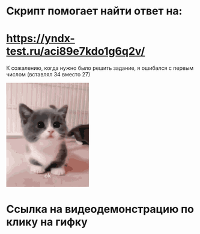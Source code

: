 # Скрипт помогает найти ответ на: 
# https://yndx-test.ru/aci89e7kdo1g6q2v/

К сожалению, когда нужно было решить задание, я ошибался с первым числом (вставлял 34 вместо 27)


[![Promo video](ok-cat.gif)](https://youtube.com/shorts/TS3dzki0E7Q?feature=share "Promo video")
# Ссылка на видеодемонстрацию по клику на гифку

